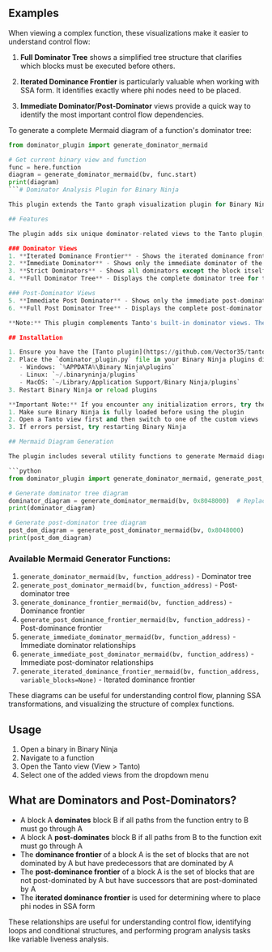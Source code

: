 ## Examples

When viewing a complex function, these visualizations make it easier to understand control flow:

1. **Full Dominator Tree** shows a simplified tree structure that clarifies which blocks must be executed before others.

2. **Iterated Dominance Frontier** is particularly valuable when working with SSA form. It identifies exactly where phi nodes need to be placed.

3. **Immediate Dominator/Post-Dominator** views provide a quick way to identify the most important control flow dependencies.

To generate a complete Mermaid diagram of a function's dominator tree:

```python
from dominator_plugin import generate_dominator_mermaid

# Get current binary view and function
func = here.function
diagram = generate_dominator_mermaid(bv, func.start)
print(diagram)
```# Dominator Analysis Plugin for Binary Ninja

This plugin extends the Tanto graph visualization plugin for Binary Ninja by adding advanced dominator and post-dominator tree views. These views help analyze control flow and identify key blocks in a function, particularly useful for advanced program analysis tasks.

## Features

The plugin adds six unique dominator-related views to the Tanto plugin, extending Tanto's built-in capabilities:

### Dominator Views
1. **Iterated Dominance Frontier** - Shows the iterated dominance frontier (useful for phi node placement in SSA)
2. **Immediate Dominator** - Shows only the immediate dominator of the current block
3. **Strict Dominators** - Shows all dominators except the block itself
4. **Full Dominator Tree** - Displays the complete dominator tree for the current function

### Post-Dominator Views
5. **Immediate Post Dominator** - Shows only the immediate post-dominator of the current block
6. **Full Post Dominator Tree** - Displays the complete post-dominator tree for the current function

**Note:** This plugin complements Tanto's built-in dominator views. The built-in views include "Dominators", "Dominance Frontier", "Dominator Tree Children", "Post Dominators", etc.

## Installation

1. Ensure you have the [Tanto plugin](https://github.com/Vector35/tanto) installed
2. Place the `dominator_plugin.py` file in your Binary Ninja plugins directory:
   - Windows: `%APPDATA%\Binary Ninja\plugins`
   - Linux: `~/.binaryninja/plugins`
   - MacOS: `~/Library/Application Support/Binary Ninja/plugins`
3. Restart Binary Ninja or reload plugins

**Important Note:** If you encounter any initialization errors, try the following:
1. Make sure Binary Ninja is fully loaded before using the plugin
2. Open a Tanto view first and then switch to one of the custom views
3. If errors persist, try restarting Binary Ninja

## Mermaid Diagram Generation

The plugin includes several utility functions to generate Mermaid diagrams for different dominator relationships. You can use these from the Binary Ninja Python console:

```python
from dominator_plugin import generate_dominator_mermaid, generate_post_dominator_mermaid

# Generate dominator tree diagram
dominator_diagram = generate_dominator_mermaid(bv, 0x8048000)  # Replace with your function address
print(dominator_diagram)

# Generate post-dominator tree diagram
post_dom_diagram = generate_post_dominator_mermaid(bv, 0x8048000)
print(post_dom_diagram)
```

### Available Mermaid Generator Functions:

1. `generate_dominator_mermaid(bv, function_address)` - Dominator tree
2. `generate_post_dominator_mermaid(bv, function_address)` - Post-dominator tree
3. `generate_dominance_frontier_mermaid(bv, function_address)` - Dominance frontier
4. `generate_post_dominance_frontier_mermaid(bv, function_address)` - Post-dominance frontier
5. `generate_immediate_dominator_mermaid(bv, function_address)` - Immediate dominator relationships
6. `generate_immediate_post_dominator_mermaid(bv, function_address)` - Immediate post-dominator relationships
7. `generate_iterated_dominance_frontier_mermaid(bv, function_address, variable_blocks=None)` - Iterated dominance frontier

These diagrams can be useful for understanding control flow, planning SSA transformations, and visualizing the structure of complex functions.

## Usage

1. Open a binary in Binary Ninja
2. Navigate to a function
3. Open the Tanto view (View > Tanto)
4. Select one of the added views from the dropdown menu

## What are Dominators and Post-Dominators?

- A block A **dominates** block B if all paths from the function entry to B must go through A
- A block A **post-dominates** block B if all paths from B to the function exit must go through A
- The **dominance frontier** of a block A is the set of blocks that are not dominated by A but have predecessors that are dominated by A
- The **post-dominance frontier** of a block A is the set of blocks that are not post-dominated by A but have successors that are post-dominated by A
- The **iterated dominance frontier** is used for determining where to place phi nodes in SSA form

These relationships are useful for understanding control flow, identifying loops and conditional structures, and performing program analysis tasks like variable liveness analysis.
